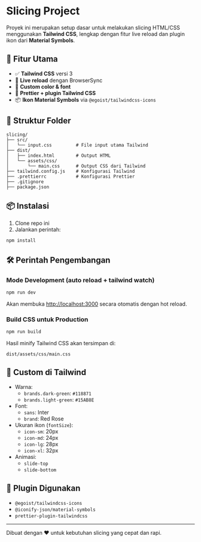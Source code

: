 # Slicing Project

Proyek ini merupakan setup dasar untuk melakukan slicing HTML/CSS menggunakan **Tailwind CSS**, lengkap dengan fitur live reload dan plugin ikon dari **Material Symbols**.

## 🚀 Fitur Utama

- ✅ **Tailwind CSS** versi 3
- 🔁 **Live reload** dengan BrowserSync
- 🎨 **Custom color & font**
- 💅 **Prettier + plugin Tailwind CSS**
- 📦 **Ikon Material Symbols** via `@egoist/tailwindcss-icons`

## 📁 Struktur Folder

```
slicing/
├── src/
│   └── input.css         # File input utama Tailwind
├── dist/
│   ├── index.html        # Output HTML
│   └── assets/css/
│       └── main.css      # Output CSS dari Tailwind
├── tailwind.config.js    # Konfigurasi Tailwind
├── .prettierrc           # Konfigurasi Prettier
├── .gitignore
├── package.json
```

## 📦 Instalasi

1. Clone repo ini
2. Jalankan perintah:

```bash
npm install
```

## 🛠️ Perintah Pengembangan

### Mode Development (auto reload + tailwind watch)

```bash
npm run dev
```

Akan membuka [http://localhost:3000](http://localhost:3000) secara otomatis dengan hot reload.

### Build CSS untuk Production

```bash
npm run build
```

Hasil minify Tailwind CSS akan tersimpan di:

```
dist/assets/css/main.css
```

## 🎨 Custom di Tailwind

- Warna:
  - `brands.dark-green`: `#118871`
  - `brands.light-green`: `#15AB8E`
- Font:
  - `sans`: Inter
  - `brand`: Red Rose
- Ukuran ikon (`fontSize`):
  - `icon-sm`: 20px
  - `icon-md`: 24px
  - `icon-lg`: 28px
  - `icon-xl`: 32px
- Animasi:
  - `slide-top`
  - `slide-bottom`

## 🧩 Plugin Digunakan

- `@egoist/tailwindcss-icons`
- `@iconify-json/material-symbols`
- `prettier-plugin-tailwindcss`

---

Dibuat dengan ❤️ untuk kebutuhan slicing yang cepat dan rapi.
